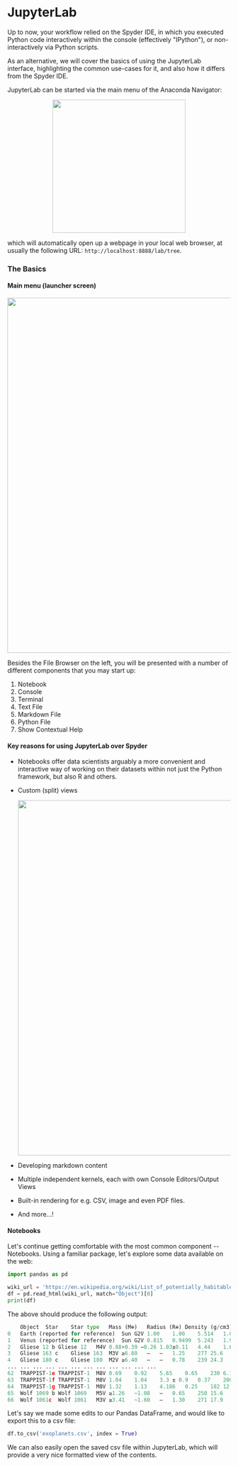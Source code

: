 # JupyterLab

Up to now, your workflow relied on the Spyder IDE, in which you executed Python code interactively within the console (effectively "IPython"), or non-interactively via Python scripts. 

As an alternative, we will cover the basics of using the JupyterLab interface, highlighting the common use-cases for it, and also how it differs from the Spyder IDE.

JupyterLab can be started via the main menu of the Anaconda Navigator:
<div>
<img src="./jupyter_lab.png" width=300 style="display: block; margin: auto;" />
</div>

which will automatically open up a webpage in your local web browser, at usually the following URL: `http://localhost:8888/lab/tree`. 

### The Basics

#### Main menu (launcher screen)
<div>
    <img src="./jupyterlab_main_view.png" width=800 style="display: block; margin: auto;" />
</div>

Besides the File Browser on the left, you will be presented with a number of different components that you may start up:
1. Notebook
2. Console 
3. Terminal
4. Text File
5. Markdown File
6. Python File
7. Show Contextual Help

#### Key reasons for using JupyterLab over Spyder
- Notebooks offer data scientists arguably a more convenient and interactive way of working on their datasets within not just the Python framework, but also R and others.
  
- Custom (split) views

  <div>
    <img src="./jupyterlab_layout.png" width=800 style="display: block; margin: auto;" />
</div>

- Developing markdown content
  
- Multiple independent kernels, each with own Console Editors/Output Views

- Built-in rendering for e.g. CSV, image and even PDF files.

- And more...!


#### Notebooks

Let's continue getting comfortable with the most common component -- Notebooks. Using a familiar package, let's explore some data available on the web:

```python
import pandas as pd

wiki_url = 'https://en.wikipedia.org/wiki/List_of_potentially_habitable_exoplanets'
df = pd.read_html(wiki_url, match="Object")[0]
print(df)
```

The above should produce the following output:
```python
	Object	Star	Star type	Mass (M⊕)	Radius (R⊕)	Density (g/cm3)	Flux (F⊕)	Teq (K)	Period (days)	Distance (ly)	Refs/Notes
0	Earth (reported for reference)	Sun	G2V	1.00	1.00	5.514	1.00	255	365.25	0	Only planet known to support life.
1	Venus (reported for reference)	Sun	G2V	0.815	0.9499	5.243	1.911	244.261	224.7	4.2×10^-6	[5]
2	Gliese 12 b	Gliese 12	M4V	0.88+0.39 −0.26	1.03±0.11	4.44	1.6±0.2	315	12.76144±0.00006	40	[6]
3	Gliese 163 c	Gliese 163	M3V	≥6.80	—	—	1.25	277	25.6	49	[1]
4	Gliese 180 c	Gliese 180	M2V	≥6.40	—	—	0.78	239	24.3	39	Not confirmed[1][7]
...	...	...	...	...	...	...	...	...	...	...	...
62	TRAPPIST-1e	TRAPPIST-1	M8V	0.69	0.92	5.65	0.65	230	6.1	41	Confirmed to be rocky[49][50]
63	TRAPPIST-1f	TRAPPIST-1	M8V	1.04	1.04	3.3 ± 0.9	0.37	200	9.2	41	Confirmed to be rocky[49][50]
64	TRAPPIST-1g	TRAPPIST-1	M8V	1.32	1.13	4.186	0.25	182	12.4	41	Confirmed to be rocky[49][50]
65	Wolf 1069 b	Wolf 1069	M5V	≥1.26	~1.08	—	0.65	250	15.6	31.2	[51]
66	Wolf 1061c	Wolf 1061	M3V	≥3.41	~1.60	—	1.30	271	17.9	13.8	[1]
```

Let's say we made some edits to our Pandas DataFrame, and would like to export this to a csv file:
```python
df.to_csv('exoplanets.csv', index = True)
```

We can also easily open the saved csv file within JupyterLab, which will provide a very nice formatted view of the contents.

